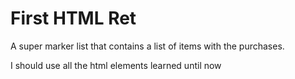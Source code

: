 # First HTML Ret

A super marker list that contains a list of items with the purchases.

I should use all the html elements learned until now